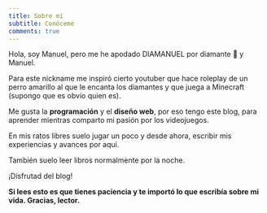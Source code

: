 ```yaml
---
title: Sobre mí
subtitle: Conóceme
comments: true
---
```


Hola, soy Manuel, pero me he apodado DIAMANUEL por diamante 💎 y Manuel.

Para este nickname me inspiró cierto youtuber que hace roleplay de un perro amarillo al que le encanta los diamantes y que juega a Minecraft (supongo que es obvio quien es).

Me gusta la **programación** y el **diseño web**, por eso tengo este blog, para aprender mientras comparto mi pasión por los videojuegos.

En mis ratos libres suelo jugar un poco y desde ahora, escribir mis experiencias y avances por aquí.

También suelo leer libros normalmente por la noche.

¡Disfrutad del blog!

**Si lees esto es que tienes paciencia y te importó lo que escribía sobre mi vida. Gracias, lector.**
